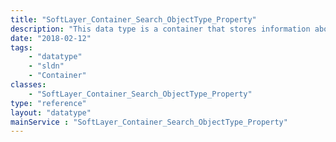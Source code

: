 ```yaml
---
title: "SoftLayer_Container_Search_ObjectType_Property"
description: "This data type is a container that stores information about a single property of a searchable object type.  Each <b>[SoftLayer_Container_Search_ObjectType](/reference/datatypes/SoftLayer_Container_Search_ObjectType)</b> object holds a collection of these properties.  Property information can be used for discovery of searchable data and for the creation or validation of object index search strings.  Note that properties are only understood by the <b>[SoftLayer_Search::advancedSearch](/reference/services/SoftLayer_Search/advancedSearch)</b> method.  Refer to the <b>advancedSearch()</b> method for information on using properties in search strings. "
date: "2018-02-12"
tags:
    - "datatype"
    - "sldn"
    - "Container"
classes:
    - "SoftLayer_Container_Search_ObjectType_Property"
type: "reference"
layout: "datatype"
mainService : "SoftLayer_Container_Search_ObjectType_Property"
---
```

